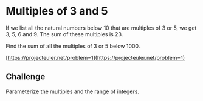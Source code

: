 # Multiples of 3 and 5

If we list all the natural numbers below 10 that are multiples of 3 or 5, we get 3, 5, 6 and 9. The sum of these multiples is 23.

Find the sum of all the multiples of 3 or 5 below 1000.

[https://projecteuler.net/problem=1](https://projecteuler.net/problem=1)

## Challenge

Parameterize the multiples and the range of integers.
